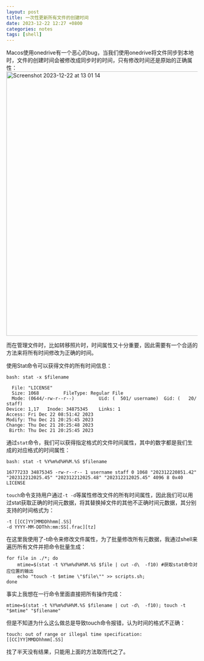 ```yaml
---
layout: post
title: 一次性更新所有文件的创建时间
date: 2023-12-22 12:27 +0800
categories: notes
tags: [shell]
---
```


<style>
    pre, code {
        white-space: pre-wrap;
    }
</style>

Macos使用onedrive有一个恶心的bug，当我们使用onedrive将文件同步到本地时，文件的创建时间会被修改成同步时的时间，只有修改时间还是原始的正确属性：
<img width="695" alt="Screenshot 2023-12-22 at 13 01 14" src="https://github.com/whongzhong/whongzhong.github.io/assets/40679859/628b8c7f-67b3-4541-8c26-e5ee17a3b2e3">

而在管理文件时，比如转移照片时，时间属性又十分重要，因此需要有一个合适的方法来将所有时间修改为正确的时间。

使用Stat命令可以获得文件的所有时间信息：
```shell
bash: stat -x $filename

  File: "LICENSE"
  Size: 1068         FileType: Regular File
  Mode: (0644/-rw-r--r--)         Uid: (  501/ username)  Gid: (   20/   staff)
Device: 1,17   Inode: 34875345    Links: 1
Access: Fri Dec 22 08:51:42 2023
Modify: Thu Dec 21 20:25:45 2023
Change: Thu Dec 21 20:25:48 2023
 Birth: Thu Dec 21 20:25:45 2023

```

通过`stat`命令，我们可以获得指定格式的文件时间属性，其中的数字都是我们生成的对应格式的时间属性：
```shell
bash: stat -t %Y%m%d%H%M.%S $filename

16777233 34875345 -rw-r--r-- 1 username staff 0 1068 "202312220851.42" "202312212025.45" "202312212025.48" "202312212025.45" 4096 8 0x40 LICENSE
```

`touch`命令支持用户通过`-t -d`等属性修改文件的所有时间属性，因此我们可以用过stat获取正确的时间元数据，将其替换掉文件的其他不正确时间元数据，其分别支持的时间格式为：
```shell
-t [[CC]YY]MMDDhhmm[.SS]
-d YYYY-MM-DDThh:mm:SS[.frac][tz]
```

在这里我使用了-t命令来修改文件属性，为了批量修改所有元数据，我通过shell来遍历所有文件并把命令批量生成：
```shell
for file in ./*; do
	mtime=$(stat -t %Y%m%d%H%M.%S $file | cut -d\  -f10) #获取stat命令对应位置的输出
	echo "touch -t $mtime \"$file\"" >> scripts.sh; 
done
```
事实上我想在一行命令里面直接把所有操作完成：
```shell
mtime=$(stat -t %Y%m%d%H%M.%S $filename | cut -d\  -f10); touch -t "$mtime" "$filename"
```
但是不知道为什么这么做总是导致touch命令报错，认为时间的格式不正确：
```shell
touch: out of range or illegal time specification: [[CC]YY]MMDDhhmm[.SS]
```
找了半天没有结果，只能用上面的方法取而代之了。